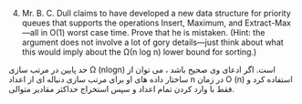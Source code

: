 4. Mr. B. C. Dull claims to have developed a new data structure for priority queues that supports the operations Insert, Maximum, and Extract-Max—all in O(1) worst case time. Prove that he is mistaken. (Hint: the argument does not involve a lot of gory details—just think about what this would imply about the Ω(n log n) lower bound for sorting.)

حد پایین در مرتب سازی Ω (nlogn) است. اگر ادعای وی صحیح باشد ، می توان از ساختار داده های او برای مرتب سازی دنباله ای از اعداد n در زمان O (n) استفاده کرد و فقط با وارد کردن تمام اعداد و سپس استخراج حداکثر مقادیر متوالی.
